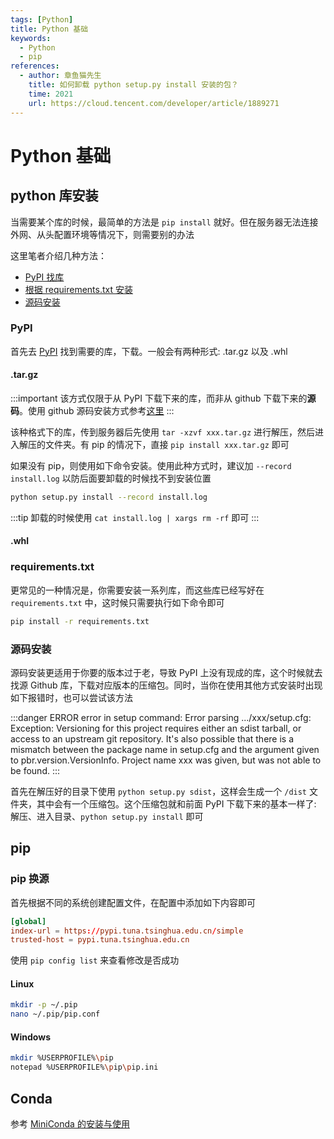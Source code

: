 ```yaml
---
tags: [Python]
title: Python 基础
keywords:
  - Python
  - pip
references:
  - author: 章鱼猫先生
    title: 如何卸载 python setup.py install 安装的包？
    time: 2021
    url: https://cloud.tencent.com/developer/article/1889271
---
```


# Python 基础

## python 库安装

当需要某个库的时候，最简单的方法是 `pip install` 就好。但在服务器无法连接外网、从头配置环境等情况下，则需要别的办法

这里笔者介绍几种方法：

- [PyPI 找库](/docs/Python/Basic#pypi)
- [根据 requirements.txt 安装](/docs/Python/Basic#requirementstxt)
- [源码安装](/docs/Python/Basic#源码安装)

### PyPI

首先去 [PyPI] 找到需要的库，下载。一般会有两种形式: .tar.gz 以及 .whl

#### .tar.gz

:::important
该方式仅限于从 PyPI 下载下来的库，而非从 github 下载下来的**源码**。使用 github 源码安装方式参考[这里](/docs/Python/Basic/#源码安装)
:::

该种格式下的库，传到服务器后先使用 `tar -xzvf xxx.tar.gz` 进行解压，然后进入解压的文件夹。有 pip 的情况下，直接 `pip install xxx.tar.gz` 即可

如果没有 pip，则使用如下命令安装。使用此种方式时，建议加 `--record install.log` 以防后面要卸载的时候找不到安装位置

```bash title="安装 package"
python setup.py install --record install.log
```

:::tip
卸载的时候使用 `cat install.log | xargs rm -rf` 即可
:::

#### .whl

### requirements.txt

更常见的一种情况是，你需要安装一系列库，而这些库已经写好在 `requirements.txt` 中，这时候只需要执行如下命令即可

```bash
pip install -r requirements.txt
```

### 源码安装

源码安装更适用于你要的版本过于老，导致 PyPI 上没有现成的库，这个时候就去找源 Github 库，下载对应版本的压缩包。同时，当你在使用其他方式安装时出现如下报错时，也可以尝试该方法

:::danger ERROR
error in setup command: Error parsing .../xxx/setup.cfg: Exception: Versioning for this project requires either an sdist tarball, or access to an upstream git repository. It's also possible that there is a mismatch between the package name in setup.cfg and the argument given to pbr.version.VersionInfo. Project name xxx was given, but was not able to be found.
:::

首先在解压好的目录下使用 `python setup.py sdist`，这样会生成一个 `/dist` 文件夹，其中会有一个压缩包。这个压缩包就和前面 PyPI 下载下来的基本一样了: 解压、进入目录、`python setup.py install` 即可

## pip

### pip 换源

首先根据不同的系统创建配置文件，在配置中添加如下内容即可

```conf title="pip.ini/pip.conf"
[global]
index-url = https://pypi.tuna.tsinghua.edu.cn/simple
trusted-host = pypi.tuna.tsinghua.edu.cn
```

使用 `pip config list` 来查看修改是否成功

#### Linux

```bash title="Linux"
mkdir -p ~/.pip
nano ~/.pip/pip.conf
```

#### Windows

```bash title="Windows"
mkdir %USERPROFILE%\pip
notepad %USERPROFILE%\pip\pip.ini
```

## Conda

参考 [MiniConda 的安装与使用](/blog/MiniConda)

[PyPI]: https://pypi.org/